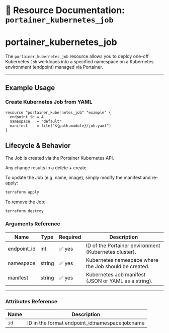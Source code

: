 # 🧭 **Resource Documentation: `portainer_kubernetes_job`**

# portainer_kubernetes_job

The `portainer_kubernetes_job` resource allows you to deploy one-off Kubernetes `Job` workloads into a specified namespace on a Kubernetes environment (endpoint) managed via Portainer.

---

## Example Usage
### Create Kubernetes Job from YAML

```hcl
resource "portainer_kubernetes_job" "example" {
  endpoint_id = 4
  namespace   = "default"
  manifest    = file("${path.module}/job.yaml")
}
```

## Lifecycle & Behavior
The Job is created via the Portainer Kubernetes API.

Any change results in a delete + create.

To update the Job (e.g. name, image), simply modify the manifest and re-apply:

```sh
terraform apply
```

To remove the Job:
```sh
terraform destroy
```

### Arguments Reference
| Name        | Type   | Required | Description                                                  |
|-------------|--------|----------|--------------------------------------------------------------|
| endpoint_id | int    | ✅ yes   | ID of the Portainer environment (Kubernetes cluster).        |
| namespace   | string | ✅ yes   | Kubernetes namespace where the Job should be created.        |
| manifest    | string | ✅ yes   | Kubernetes Job manifest (JSON or YAML as a string).          |

---

### Attributes Reference
| Name | Description                               |
|------|-------------------------------------------|
| `id` | 	ID in the format endpoint_id:namespace:job:name    |
